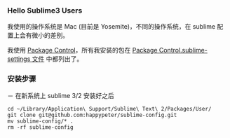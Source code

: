 ### Hello Sublime3 Users

我使用的操作系统是 Mac (目前是 Yosemite)，不同的操作系统，在 sublime
配置上会有微小的差别。

我使用 [Package
Control](https://packagecontrol.io/installation)，所有我安装的包在 [Package
Control.sublime-settings 文件](https://github.com/happypeter/sublime-config/blob/master/Package%20Control.sublime-settings)
 中都列出了。



### 安装步骤

－ 在新系统上 sublime 3/2 安装好之后

```console
cd ~/Library/Application\ Support/Sublime\ Text\ 2/Packages/User/
git clone git@github.com:happypeter/sublime-config.git
mv sublime-config/* .
rm -rf sublime-config
```

